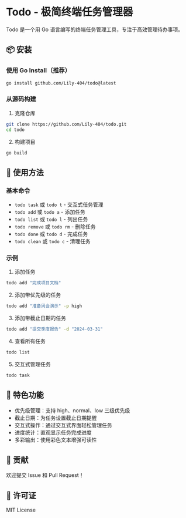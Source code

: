 # Todo - 极简终端任务管理器

Todo 是一个用 Go 语言编写的终端任务管理工具，专注于高效管理待办事项。

## 📦 安装

### 使用 Go Install（推荐）

```bash
go install github.com/Lily-404/todo@latest
```

### 从源码构建

1. 克隆仓库

```bash
git clone https://github.com/Lily-404/todo.git
cd todo
```

2. 构建项目

```bash
go build
```

## 🚀 使用方法

### 基本命令

- `todo task` 或 `todo t` - 交互式任务管理
- `todo add` 或 `todo a` - 添加任务
- `todo list` 或 `todo l` - 列出任务
- `todo remove` 或 `todo rm` - 删除任务
- `todo done` 或 `todo d` - 完成任务
- `todo clean` 或 `todo c` - 清理任务

### 示例

1. 添加任务

```bash
todo add "完成项目文档"
```

2. 添加带优先级的任务

```bash
todo add "准备周会演示" -p high
```

3. 添加带截止日期的任务

```bash
todo add "提交季度报告" -d "2024-03-31"
```

4. 查看所有任务

```bash
todo list
```

5. 交互式管理任务

```bash
todo task
```

## 🎨 特色功能

- 优先级管理：支持 high、normal、low 三级优先级
- 截止日期：为任务设置截止日期提醒
- 交互式操作：通过交互式界面轻松管理任务
- 进度统计：直观显示任务完成进度
- 多彩输出：使用彩色文本增强可读性

## 🤝 贡献

欢迎提交 Issue 和 Pull Request！

## 📄 许可证

MIT License

